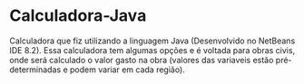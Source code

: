 # Calculadora-Java
Calculadora que fiz utilizando a linguagem Java (Desenvolvido no NetBeans IDE 8.2). Essa calculadora tem algumas opções e é voltada para obras civis, onde será calculado o valor gasto na obra (valores das variaveis estão pré-determinadas e podem variar em cada região).
